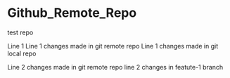 # Github_Remote_Repo
test repo

Line 1
Line 1 changes made in git remote repo
Line 1 changes made in git local repo

Line 2 changes made in git remote repo
line 2 changes in featute-1 branch